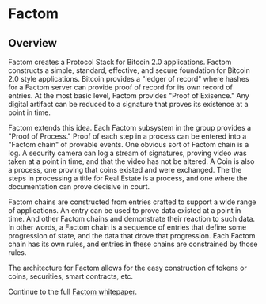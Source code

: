 Factom
=============

Overview
--------

Factom creates a Protocol Stack for Bitcoin 2.0 applications.  Factom constructs a simple, standard, effective, and secure foundation for Bitcoin 2.0 style applications.  Bitcoin provides a "ledger of record" where hashes for a Factom server can provide proof of record for its own record of entries. At the most basic level, Factom provides "Proof of Exisence."  Any digital artifact can be reduced to a signature that proves its existence at a point in time.

Factom extends this idea.  Each Factom subsystem in the group provides a "Proof of Process."  Proof of each step in a process can be entered into a "Factom chain" of provable events.  One obvious sort of Factom chain is a log.  A security camera can log a stream of signatures, proving video was taken at a point in time, and that the video has not be altered.  A Coin is also a process, one proving that coins existed and were exchanged.  The the steps in processing a title for Real Estate is a process, and one where the documentation can prove decisive in court.  

Factom chains are constructed from entries crafted to support a wide range of applications.  An entry can be used to prove data existed at a point in time.  And other Factom chains and demonstrate their reaction to such data.  In other words, a Factom chain is a sequence of entries that define some progression of state, and the data that drove that progression.  Each Factom chain has its own rules, and entries in these chains are constrained by those rules.  

The architecture for Factom allows for the easy construction of tokens or coins, securities, smart contracts, etc.

Continue to the full [Factom whitepaper](https://github.com/FactomProject/FactomDocs/blob/master/whitepaper.md).  
